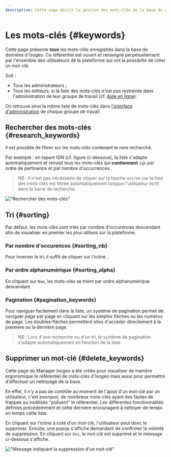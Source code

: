 ```yaml
---
description: Cette page décrit la gestion des mots-clés de la base de données Isogeo dans l'application Isogeo Manager.
---
```


# Les mots-clés {#keywords}

Cette page présente **tous** les mots-clés enregistrés dans la base de données d'Isogeo. Ce référentiel est ouvert et renseigné perpètuellement par l'ensemble des utilisateurs de la plateforme qui ont la possibilté de créer un mot-clé.

Soit :

* Tous les administrateurs ;
* Tous les éditeurs, si la liste des mots-clés n'est pas restreinte dans l'administration de leur groupe de travail (cf. [Aide en ligne](http://help.isogeo.com/admin/fr/features/admin/keywords.html)).

On retrouve ainsi la même liste de mots-clés dans [l'interface d'administration](https://app.isogeo.com/admin/keywords) de chaque groupe de travail.

## Rechercher des mots-clés {#research_keywords}

Il est possible de filtrer sur les mots-clés contenant le nom recherché.

Par exemple : en tapant IGN (cf. figure ci-dessous), la liste s'adapte automatiquement et renvoit tous les mots-clés qui **contiennent** `ign` par ordre de pertinence et par nombre d'occurrences.

> NB : Il n'est pas nécéssaire de cliquer sur la touche `entrée` car la liste des mots-clés est filtrée automatiquement lorsque l'utilisateur écrit dans la barre de recherche.

!["Rechercher des mots-clés"](/assets/keywords_research_ign.png)

## Tri {#sorting}

Par défaut, les mots-clés sont triés par nombre d'occurences descendant afin de visualiser en premier les plus utilisés sur la plateforme.

### Par nombre d'occurences {#sorting_nb}

Pour inverser le tri, il suffit de cliquer sur l'icône <i class="fa fa-dashboard"></i>.

### Par ordre alphanumérique {#sorting_alpha}

En cliquant sur `Nom`, les mots-clés se trient par ordre alphanumérique descendant.

### Pagination {#pagination_keywords}

Pour naviguer facilement dans la liste, un système de pagination permet de naviguer page par page en cliquant sur les simples flèches ou les numéros de page. Les doubles-flèches permettent elles d'accèder directement à la premiere ou la dernière page.

> NB : Lors d'une recherche ou d'un tri, le système de pagination s'adapte automatiquement en fonction de la liste.

## Supprimer un mot-clé {#delete_keywords}

Cette page du Manager Isogeo a été créée pour visualiser de manière ergonomique le référentiel de mots-clés d'Isogeo mais aussi pour permettre d'effectuer un nettoyage de la base.

En effet, il n'y a pas de contrôle au moment de l'ajout d'un mot-clé par un utilisateur, c'est pourquoi, de nombreux mots-clés ayant des fautes de frappes ou inutilisés "polluent" le référentiel. Les différentes fonctionnalités définies précédemment et cette dernière encouragent à nettoyer de temps en temps cette liste.

En cliquant sur l'icône <i class="fa fa-trash"></i> à coté d'un mot-clé, l'utilisateur peut donc le supprimer. Ensuite, une popup s'affiche demandant de confirmer la volonté de suppression. En cliquant sur `Oui`, le mot-clé est supprimé et le message ci-dessous s'affiche.

!["Message indiquant la suppression d'un mot-clé"](/assets/message_delete_keyword.png)